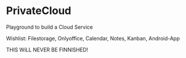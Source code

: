 # PrivateCloud
Playground to build a Cloud Service

Wishlist: Filestorage, Onlyoffice, Calendar, Notes, Kanban, Android-App

THIS WiLL NEVER BE FINNISHED!
